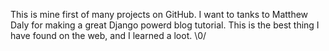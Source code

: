This is mine first of many projects on GitHub.
I want to tanks to Matthew Daly for making a great Django powerd blog tutorial.
This is the best thing I have found on the web, and I learned a loot.
\0/
